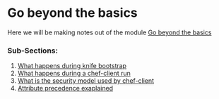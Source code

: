 # Go beyond the basics

Here we will be making notes out of the module [Go beyond the basics](#https://learn.chef.io/modules/beyond-the-basics#/infrastructure-automation)

### Sub-Sections:
1. [What happens during knife bootstrap ](etc/module01/README.md)
2. [What happens during a chef-client run](etc/module02/README.md)
3. [What is the security model used by chef-client](etc/module03/README.md)
4. [Attribute precedence exaplained](etc/module04/README.md)
